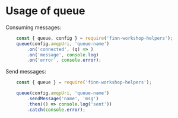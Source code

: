 

# Usage of queue

Consuming messages: 

```js
    const { queue, config } = require('finn-workshop-helpers');
    queue(config.amqpUri, 'queue-name')
        .on('connected', (q) => )
        .on('message', console.log)
        .on('error', console.error);
```

Send messages: 

```js
    const { queue } = require('finn-workshop-helpers');

    queue(config.amqpUri, 'queue-name')
        .sendMessage('name', 'msg')
        .then(() => console.log('sent'))
        .catch(console.error);
```
